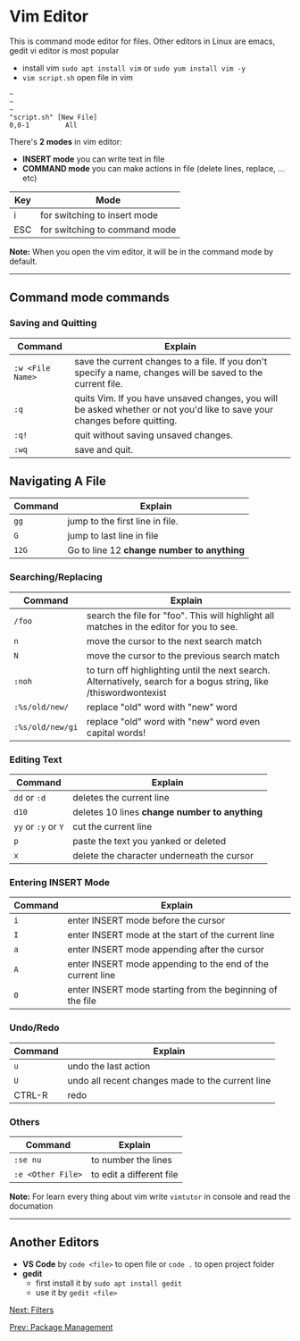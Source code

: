 # Vim Editor

This is command mode editor for files. Other editors in Linux are emacs, gedit
vi editor is most popular

* install vim `sudo apt install vim` or `sudo yum install vim -y`
* `vim script.sh` open file in vim

``` console
~
~
~
"script.sh" [New File]                                                         0,0-1         All 
```

There's **2 modes** in vim editor:

* **INSERT mode** you can write text in file
* **COMMAND mode** you can make actions in file (delete lines, replace, ... etc)

Key | Mode
--- | ----
i   | for switching to insert mode
ESC | for switching to command mode

**Note:** When you open the vim editor, it will be in the command mode by default.

***

## Command mode commands

### Saving and Quitting

Command           | Explain
----------------- | -------
`:w <File Name>`  | save the current changes to a file. If you don't specify a name, changes will be saved to the current file.
`:q`              | quits Vim. If you have unsaved changes, you will be asked whether or not you'd like to save your changes before quitting.
`:q!`             | quit without saving unsaved changes.
`:wq`             | save and quit.

## Navigating A File

Command           | Explain
----------------- | -------
`gg`              | jump to the first line in file.
`G`               | jump to last line in file
`12G`             | Go to line 12 **change number to anything**

### Searching/Replacing

Command           | Explain
----------------- | -------
`/foo`            | search the file for "foo". This will highlight all matches in the editor for you to see.
`n`               | move the cursor to the next search match
`N`               | move the cursor to the previous search match
`:noh`            | to turn off highlighting until the next search. Alternatively, search for a bogus string, like /thiswordwontexist
`:%s/old/new/`    | replace "old" word with "new" word
`:%s/old/new/gi`  | replace "old" word with "new" word even capital words!

### Editing Text

Command             | Explain
------------------- | -------
`dd` or `:d`        | deletes the current line
`d10`               | deletes 10 lines **change number to anything**
`yy` or `:y` or `Y` | cut the current line
`p`                 | paste the text you yanked or deleted
`x`                 | delete the character underneath the cursor

### Entering INSERT Mode

Command           | Explain
----------------- | -------
`i`               | enter INSERT mode before the cursor
`I`               | enter INSERT mode at the start of the current line
`a`               | enter INSERT mode appending after the cursor
`A`               | enter INSERT mode appending to the end of the current line
`0`               | enter INSERT mode starting from the beginning of the file

### Undo/Redo

Command           | Explain
----------------- | -------
`u`               | undo the last action
`U`               | undo all recent changes made to the current line
CTRL-R            | redo

### Others

Command           | Explain
----------------- | -------
`:se nu`          | to number the lines
`:e <Other File>` | to edit a different file

**Note:** For learn every thing about vim write `vimtutor` in console and read the documation

***

## Another Editors

* **VS Code** by `code <file>` to open file or `code .` to open project folder
* **gedit**
  * first install it by `sudo apt install gedit`
  * use it by `gedit <file>`

[Next: Filters](./Filters.md)

[Prev: Package Management](./Package%20Management.md)
